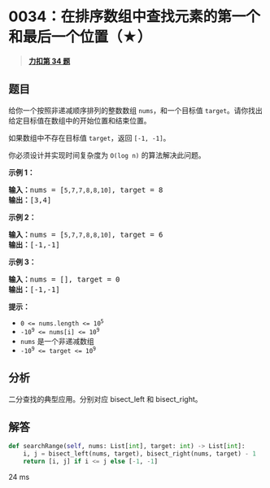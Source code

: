 # 0034：在排序数组中查找元素的第一个和最后一个位置（★）


> <u>**[力扣第 34 题](https://leetcode.cn/problems/find-first-and-last-position-of-element-in-sorted-array/)**</u>

## 题目

<p>给你一个按照非递减顺序排列的整数数组 <code>nums</code>，和一个目标值 <code>target</code>。请你找出给定目标值在数组中的开始位置和结束位置。</p>

<p>如果数组中不存在目标值 <code>target</code>，返回 <code>[-1, -1]</code>。</p>

<p>你必须设计并实现时间复杂度为 <code>O(log n)</code> 的算法解决此问题。</p>



<p><strong>示例 1：</strong></p>

<pre>
<strong>输入：</strong>nums = [<code>5,7,7,8,8,10]</code>, target = 8
<strong>输出：</strong>[3,4]</pre>

<p><strong>示例 2：</strong></p>

<pre>
<strong>输入：</strong>nums = [<code>5,7,7,8,8,10]</code>, target = 6
<strong>输出：</strong>[-1,-1]</pre>

<p><strong>示例 3：</strong></p>

<pre>
<strong>输入：</strong>nums = [], target = 0
<strong>输出：</strong>[-1,-1]</pre>



<p><strong>提示：</strong></p>

<ul>
<li><code>0 &lt;= nums.length &lt;= 10<sup>5</sup></code></li>
<li><code>-10<sup>9</sup> &lt;= nums[i] &lt;= 10<sup>9</sup></code></li>
<li><code>nums</code> 是一个非递减数组</li>
<li><code>-10<sup>9</sup> &lt;= target &lt;= 10<sup>9</sup></code></li>
</ul>


## 分析 

二分查找的典型应用。分别对应 bisect_left 和 bisect_right。

## 解答

```python
def searchRange(self, nums: List[int], target: int) -> List[int]:
    i, j = bisect_left(nums, target), bisect_right(nums, target) - 1
    return [i, j] if i <= j else [-1, -1]
```
24 ms
